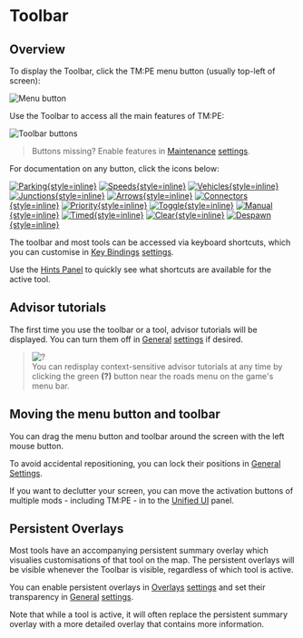 # Toolbar

## Overview

To display the Toolbar, click the TM:PE menu button (usually top-left of screen):

![Menu button](btnMain.png)

Use the Toolbar to access all the main features of TM:PE:

![Toolbar buttons](uiMainWindow.png)

> Buttons missing? Enable features in [Maintenance](Maintenance.md) [settings](Settings.md).

For documentation on any button, click the icons below:

[![Parking](btnParkingRestrictions.png){style=inline}](Parking-Restrictions.md "Parking Restrictions")
[![Speeds](btnSpeedLimits.png){style=inline}](Speed-Limits.md "Speed Limits")
[![Vehicles](btnVehicleRestrictions.png){style=inline}](Vehicle-Restrictions.md "Vehicle Restrictions")
[![Junctions](btnJunctionRestrictions.png){style=inline}](Junction-Restrictions.md "Junction Restrictions")
[![Arrows](btnLaneArrows.png){style=inline}](Lane-Arrows.md "Lane Arrows")
[![Connectors](btnLaneConnectors.png){style=inline}](Lane-Connectors.md "Lane Connectors")
[![Priority](btnPrioritySigns.png){style=inline}](Priority-Signs.md "Priority Signs")
[![Toggle](btnToggleTL.png){style=inline}](Toggle-Traffic-Lights.md "Toggle Traffic Lights")
[![Manual](btnManualTL.png){style=inline}](Manual-Traffic-Lights.md "Manual Traffic Lights")
[![Timed](btnTimedTL.png){style=inline}](Timed-Traffic-Lights.md "Timed Traffic Lights")
[![Clear](btnClearTraffic.png){style=inline}](Clear-Traffic.md "Clear Traffic")
[![Despawn](btnToggleDespawn.png){style=inline}](Toggle-Despawn.md "Toggle Despawn")

The toolbar and most tools can be accessed via keyboard shortcuts, which you can customise
in [Key Bindings](Keybinds.md) [settings](Settings.md).

Use the [Hints Panel](Hints-Panel.md) to quickly see what shortcuts are available for the active tool.

## Advisor tutorials

The first time you use the toolbar or a tool, advisor tutorials will be displayed. You can turn them off
in [General](General.md) [settings](Settings.md) if desired.

> ![?](iconQuestion.png)  
> You can redisplay context-sensitive advisor tutorials at any time by clicking the green **(?)** button near the roads
> menu on the game's menu bar.

## Moving the menu button and toolbar

You can drag the menu button and toolbar around the screen with the left mouse button.

To avoid accidental repositioning, you can lock their positions in [General](General.md) [Settings](Settings.md).

If you want to declutter your screen, you can move the activation buttons of multiple mods - including TM:PE - in to
the [Unified UI](Unified-UI.md) panel.

## Persistent Overlays

Most tools have an accompanying persistent summary overlay which visualies customisations of that tool on the map. The
persistent overlays will be visible whenever the Toolbar is visible, regardless of which tool is active.

You can enable persistent overlays in [Overlays](Overlays.md) [settings](Settings.md) and set their transparency
in [General](General.md) [settings](Settings.md).

Note that while a tool is active, it will often replace the persistent summary overlay with a more detailed overlay that
contains more information.